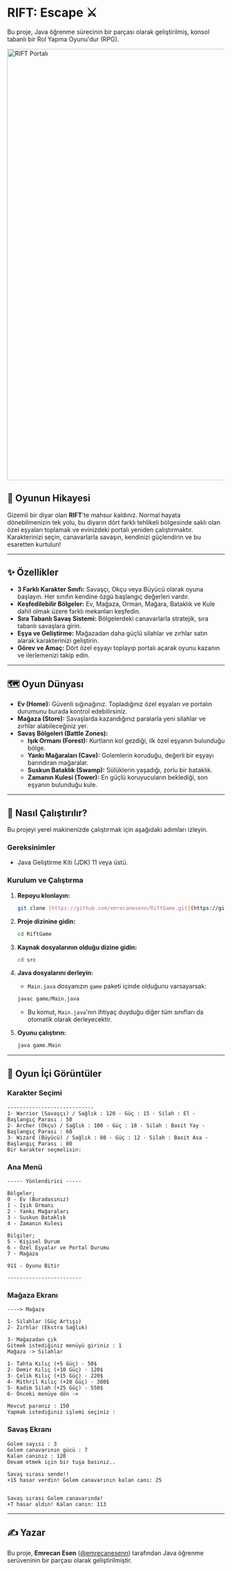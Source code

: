 # RIFT: Escape ⚔️

Bu proje, Java öğrenme sürecinin bir parçası olarak geliştirilmiş, konsol tabanlı bir Rol Yapma Oyunu'dur (RPG).

<img src="./game/rift-portal.png" style="background-size: cover;" alt="RIFT Portalı" width="1000">

## 📖 Oyunun Hikayesi

Gizemli bir diyar olan **RIFT**'te mahsur kaldınız. Normal hayata dönebilmenizin tek yolu, bu diyarın dört farklı tehlikeli bölgesinde saklı olan özel eşyaları toplamak ve evinizdeki portalı yeniden çalıştırmaktır. Karakterinizi seçin, canavarlarla savaşın, kendinizi güçlendirin ve bu esaretten kurtulun!

---

## ✨ Özellikler

* **3 Farklı Karakter Sınıfı:** Savaşçı, Okçu veya Büyücü olarak oyuna başlayın. Her sınıfın kendine özgü başlangıç değerleri vardır.
* **Keşfedilebilir Bölgeler:** Ev, Mağaza, Orman, Mağara, Bataklık ve Kule dahil olmak üzere farklı mekanları keşfedin.
* **Sıra Tabanlı Savaş Sistemi:** Bölgelerdeki canavarlarla stratejik, sıra tabanlı savaşlara girin.
* **Eşya ve Geliştirme:** Mağazadan daha güçlü silahlar ve zırhlar satın alarak karakterinizi geliştirin.
* **Görev ve Amaç:** Dört özel eşyayı toplayıp portalı açarak oyunu kazanın ve ilerlemenizi takip edin.

---

## 🗺️ Oyun Dünyası

* **Ev (Home):** Güvenli sığınağınız. Topladığınız özel eşyaları ve portalın durumunu burada kontrol edebilirsiniz.
* **Mağaza (Store):** Savaşlarda kazandığınız paralarla yeni silahlar ve zırhlar alabileceğiniz yer.
* **Savaş Bölgeleri (Battle Zones):**
    * **Işık Ormanı (Forest):** Kurtların kol gezdiği, ilk özel eşyanın bulunduğu bölge.
    * **Yankı Mağaraları (Cave):** Golemlerin koruduğu, değerli bir eşyayı barındıran mağaralar.
    * **Suskun Bataklık (Swamp):** Sülüklerin yaşadığı, zorlu bir bataklık.
    * **Zamanın Kulesi (Tower):** En güçlü koruyucuların beklediği, son eşyanın bulunduğu kule.

---

## 🚀 Nasıl Çalıştırılır?

Bu projeyi yerel makinenizde çalıştırmak için aşağıdaki adımları izleyin.

### Gereksinimler
* Java Geliştirme Kiti (JDK) 11 veya üstü.

### Kurulum ve Çalıştırma

1.  **Repoyu klonlayın:**
    ```sh
    git clone [https://github.com/emrecanesenn/RiftGame.git](https://github.com/emrecanesenn/RiftGame.git)
    ```

2.  **Proje dizinine gidin:**
    ```sh
    cd RiftGame
    ```

3.  **Kaynak dosyalarının olduğu dizine gidin:**
    ```sh
    cd src
    ```

4.  **Java dosyalarını derleyin:**
    * `Main.java` dosyanızın `game` paketi içinde olduğunu varsayarsak:
    ```sh
    javac game/Main.java
    ```
    * Bu komut, `Main.java`'nın ihtiyaç duyduğu diğer tüm sınıfları da otomatik olarak derleyecektir.

5.  **Oyunu çalıştırın:**
    ```sh
    java game.Main
    ```

---

## 📸 Oyun İçi Görüntüler

### Karakter Seçimi
```
----------------------------
1- Warrior (Savaşçı) / Sağlık : 120 - Güç : 15 - Silah : El - Başlangıç Parası : 50
2- Archer (Okçu) / Sağlık : 100 - Güç : 18 - Silah : Basit Yay - Başlangıç Parası : 60
3- Wizard (Büyücü) / Sağlık : 80 - Güç : 12 - Silah : Basit Asa - Başlangıç Parası : 80
Bir karakter seçmelisin:
```

### Ana Menü
```
----- Yönlendirici -----

Bölgeler;
0 - Ev (Buradasınız)
1 - Işık Ormanı
2 - Yankı Mağaraları
3 - Suskun Bataklık
4 - Zamanın Kulesi

Bilgiler;
5 - Kişisel Durum
6 - Özel Eşyalar ve Portal Durumu
7 - Mağaza

911 - Oyunu Bitir

------------------------
```

### Mağaza Ekranı
```
----> Mağaza

1- Silahlar (Güç Artışı)
2- Zırhlar (Ekstra Sağlık)

3- Mağazadan çık
Gitmek istediğiniz menüyü giriniz : 1
Mağaza -> Silahlar

1- Tahta Kılıç (+5 Güç) - 50$
2- Demir Kılıç (+10 Güç) - 120$
3- Çelik Kılıç (+15 Güç) - 220$
4- Mithril Kılıç (+20 Güç) - 380$
5- Kadim Silah (+25 Güç) - 550$
6- Önceki menüye dön ->

Mevcut paranız : 150
Yapmak istediğiniz işlemi seçiniz :
```

### Savaş Ekranı
```
Golem sayısı : 3
Golem canavarının gücü : 7
Kalan canınız : 120
Devam etmek için bir tuşa basınız..

Savaş sırası sende!!
+15 hasar verdin! Golem canavarının kalan canı: 25


Savaş sırası Golem canavarında!
+7 hasar aldın! Kalan canın: 113
```

---

## ✍️ Yazar

Bu proje, **Emrecan Esen** ([@emrecanesenn](https://github.com/emrecanesenn)) tarafından Java öğrenme serüveninin bir parçası olarak geliştirilmiştir.
